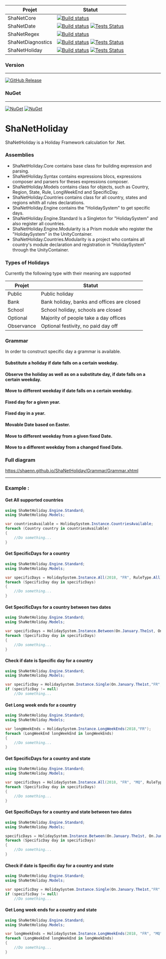 | Projet | Statut |
| --- | --- |
| ShaNetCore | [![Build status](https://ci.appveyor.com/api/projects/status/dsd0hvd632my2y8e?svg=true)](https://ci.appveyor.com/project/Shaenn/ShaNetcore-8qh9v) |
| ShaNetDate | [![Build status](https://ci.appveyor.com/api/projects/status/08am5ww7xiy1cm5a?svg=true)](https://ci.appveyor.com/project/Shaenn/ShaNetdate-k8k5t) [![Tests Status](https://img.shields.io/appveyor/tests/Shaenn/ShaNetdate-k8k5t.svg?logo=appveyor)](https://ci.appveyor.com/project/Shaenn/ShaNetdate-k8k5t/build/tests) |
| ShaNetRegex | [![Build status](https://ci.appveyor.com/api/projects/status/m1bdir11jmhd29yc?svg=true)](https://ci.appveyor.com/project/Shaenn/ShaNetregex-7x0ek) |
| ShaNetDiagnostics | [![Build status](https://ci.appveyor.com/api/projects/status/2yva3ae4bdk1662k?svg=true)](https://ci.appveyor.com/project/Shaenn/ShaNetdiagnostics) [![Tests Status](https://img.shields.io/appveyor/tests/Shaenn/ShaNetdiagnostics.svg?logo=appveyor)](https://ci.appveyor.com/project/Shaenn/ShaNetdiagnostics/build/tests)|
| ShaNetHoliday | [![Build status](https://ci.appveyor.com/api/projects/status/n4vrppmsghwxvbg7?svg=true)](https://ci.appveyor.com/project/Shaenn/ShaNetholiday-d4l66) [![Tests Status](https://img.shields.io/appveyor/tests/Shaenn/ShaNetholiday-d4l66.svg?logo=appveyor)](https://ci.appveyor.com/project/Shaenn/ShaNetholiday-d4l66/build/tests) |

### Version
---
[![GitHub Release](https://img.shields.io/github/release/Shaenn/ShaNetHoliday.svg?style=flat-square)](https://github.com/Shaenn/ShaNetHoliday/releases)

### NuGet
---
[![NuGet](https://img.shields.io/nuget/v/ShaNetHoliday.Engine.Standard.svg)](https://www.nuget.org/packages/ShaNetHoliday.Engine.Standard/)
[![NuGet](https://img.shields.io/nuget/dt/ShaNetHoliday.Engine.Standard.svg)](https://www.nuget.org/packages/ShaNetHoliday.Engine.Standard/)

# ShaNetHoliday

ShaNetHoliday is a Holiday Framework calculation for .Net.

### Assemblies
* ShaNetHoliday.Core contains base class for building expression and parsing. 
* ShaNetHoliday.Syntax contains expressions blocs, expressions composer and parsers for theses expressions composer.
* ShaNetHoliday.Models contains class for objects, such as Country, Region, State, Rule, LongWeekEnd and SpecificDay.
* ShaNetHoliday.Countries contains class for all country, states and regions whith all rules declarations.
* ShaNetHoliday.Engine contains the "HolidaySystem" to get specific days.
* ShaNetHoliday.Engine.Standard Is a Singleton for "HolidaySystem" and also register all countries.
* ShaNetHoliday.Engine.Modularity is a Prism module who register the "HolidaySystem" in the UnityContainer.
* ShaNetHoliday.Countries.Modularity is a project who contains all country's module declaration and registration in "HolidaySystem" through the UnityContainer.

### Types of Holidays
Currently the following type with their meaning are supported 

| Projet | Statut |
| --- | --- |
| Public | Public holiday |
| Bank | Bank holiday, banks and offices are closed |
| School | School holiday, schools are closed |
| Optional | Majority of people take a day offices |
| Observance | Optional festivity, no paid day off |

### Grammar
In order to construct specific day a grammar is available. 

#### Substitute a holiday if date falls on a certain weekday.
#### Observe the holiday as well as on a substitute day, if date falls on a certain weekday.
#### Move to different weekday if date falls on a certain weekday.
#### Fixed day for a given year.
#### Fixed day in a year.
#### Movable Date based on Easter.
#### Move to different weekday from a given fixed Date.
#### Move to a different weekday from a changed fixed Date.
### Full diagram
https://shaenn.github.io/ShaNetHoliday/Grammar/Grammar.xhtml 

---
### Example :
#### Get All supported countries
```cs
using ShaNetHoliday.Engine.Standard;
using ShaNetHoliday.Models;

var countriesAvailable = HolidaySystem.Instance.CountriesAvailable;
foreach (Country country in countriesAvailable)
{
	//Do something...
}
```

#### Get SpecificDays for a country
```cs
using ShaNetHoliday.Engine.Standard;
using ShaNetHoliday.Models;

var specificDays = HolidaySystem.Instance.All(2018, "FR", RuleType.All);
foreach (SpecificDay day in specificDays)
{
	//Do something...
}
```

#### Get SpecificDays for a country between two dates
```cs
using ShaNetHoliday.Engine.Standard;
using ShaNetHoliday.Models;

var specificDays = HolidaySystem.Instance.Between(On.January.The1st, On.June.The30th,"FR", RuleType.All);
foreach (SpecificDay day in specificDays)
{
	//Do something...
}
```

#### Check if date is Specific day for a country
```cs
using ShaNetHoliday.Engine.Standard;
using ShaNetHoliday.Models;

var specificDay = HolidaySystem.Instance.Single(On.January.The1st,"FR", RuleType.All);
if (specificDay != null)
	//Do something...
```

#### Get Long week ends for a country
```cs
using ShaNetHoliday.Engine.Standard;
using ShaNetHoliday.Models;

var longWeekEnds = HolidaySystem.Instance.LongWeekEnds(2018,"FR");
foreach (LongWeekEnd longWeekEnd in longWeekEnds)
{
    //Do something...
}
```

#### Get SpecificDays for a country and state
```cs
using ShaNetHoliday.Engine.Standard;
using ShaNetHoliday.Models;

var specificDays = HolidaySystem.Instance.All(2018, "FR", "MQ", RuleType.All);
foreach (SpecificDay day in specificDays)
{
	//Do something...
}
```

#### Get SpecificDays for a country and state between two dates
```cs
using ShaNetHoliday.Engine.Standard;
using ShaNetHoliday.Models;

specificDays = HolidaySystem.Instance.Between(On.January.The1st, On.June.The30th, "FR", "MQ", RuleType.All);
foreach (SpecificDay day in specificDays)
{
	//Do something...
}
```

#### Check if date is Specific day for a country and state
```cs
using ShaNetHoliday.Engine.Standard;
using ShaNetHoliday.Models;

var specificDay = HolidaySystem.Instance.Single(On.January.The1st,"FR", "MQ", RuleType.All);
if (specificDay != null)
	//Do something...
```

#### Get Long week ends for a country and state
```cs
using ShaNetHoliday.Engine.Standard;
using ShaNetHoliday.Models;

var longWeekEnds = HolidaySystem.Instance.LongWeekEnds(2018, "FR", "MQ");
foreach (LongWeekEnd longWeekEnd in longWeekEnds)
{
    //Do something...
}
```
